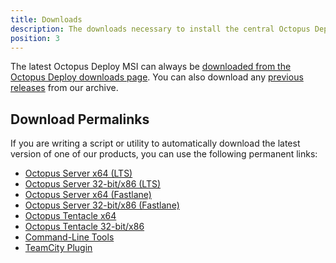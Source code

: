 ```yaml
---
title: Downloads
description: The downloads necessary to install the central Octopus Deploy Server, Tentacles, Command-line Tools, and the TeamCity Plugin.
position: 3
---
```

The latest Octopus Deploy MSI can always be [downloaded from the Octopus Deploy downloads page](https://octopus.com/downloads). You can also download any [previous releases](https://octopus.com/downloads/previous) from our archive.

## Download Permalinks

If you are writing a script or utility to automatically download the latest version of one of our products, you can use the following permanent links:

 - [Octopus Server x64 (LTS)](https://octopus.com/downloads/slowlane/WindowsX64/OctopusServer)
 - [Octopus Server 32-bit/x86 (LTS)](https://octopus.com/downloads/slowlane/WindowsX86/OctopusServer)
 - [Octopus Server x64 (Fastlane)](https://octopus.com/downloads/fastlane/WindowsX64/OctopusServer)
 - [Octopus Server 32-bit/x86 (Fastlane)](https://octopus.com/downloads/fastlane/WindowsX86/OctopusServer)
 - [Octopus Tentacle x64](https://octopus.com/downloads/latest/WindowsX64/OctopusTentacle)
 - [Octopus Tentacle 32-bit/x86](https://octopus.com/downloads/latest/WindowsX86/OctopusTentacle)
 - [Command-Line Tools](https://octopus.com/downloads/latest/CommandLineTools)
 - [TeamCity Plugin](https://octopus.com/downloads/latest/TeamCityPlugin)
